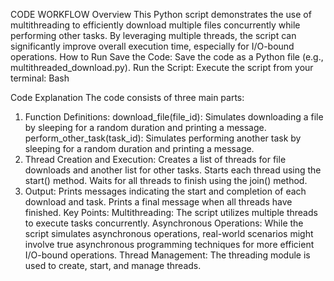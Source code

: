CODE WORKFLOW
Overview
This Python script demonstrates the use of multithreading to efficiently download multiple files concurrently while performing other tasks. By leveraging multiple threads, the script can significantly improve overall execution time, especially for I/O-bound operations.
How to Run
Save the Code: Save the code as a Python file (e.g., multithreaded_download.py).
Run the Script: Execute the script from your terminal:
 Bash


Code Explanation
The code consists of three main parts:
1. Function Definitions:
download_file(file_id): Simulates downloading a file by sleeping for a random duration and printing a message.
perform_other_task(task_id): Simulates performing another task by sleeping for a random duration and printing a message.
2. Thread Creation and Execution:
Creates a list of threads for file downloads and another list for other tasks.
Starts each thread using the start() method.
Waits for all threads to finish using the join() method.
3. Output:
Prints messages indicating the start and completion of each download and task.
Prints a final message when all threads have finished.
Key Points:
Multithreading: The script utilizes multiple threads to execute tasks concurrently.
Asynchronous Operations: While the script simulates asynchronous operations, real-world scenarios might involve true asynchronous programming techniques for more efficient I/O-bound operations.
Thread Management: The threading module is used to create, start, and manage threads.
